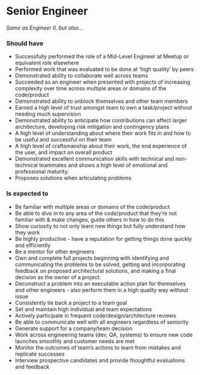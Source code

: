 Senior Engineer
===============

*Same as Engineer II, but also...*

### Should have

* Successfully performed the role of a Mid-Level Engineer at Meetup or equivalent role elsewhere
* Performed work that was evaluated to be done at ‘high quality’ by peers
* Demonstrated ability to collaborate well across teams
* Succeeded as an engineer when presented with projects of increasing complexity over time across multiple areas or domains of the code/product
* Demonstrated ability to unblock themselves and other team members
* Earned a high level of trust amongst team to own a task/project without needing much supervision
* Demonstrated ability to anticipate how contributions can affect larger architecture, developing risk mitigation and contingency plans
* A high level of understanding about where their work fits in and how to be useful and successful on their team
* A high level of craftsmanship about their work, the end experience of the user, and impact on overall product
* Demonstrated excellent communication skills with technical and non-technical teammates and shows a high level of emotional and professional maturity.
* Proposes solutions when articulating problems

### Is expected to

* Be familiar  with multiple areas or domains of the code/product
* Be able to dive in to any area of the code/product that they’re not familiar with & make changes, guide others in how to do this
* Show curiosity to not only learn new things but fully understand how they work
* Be highly productive - have a reputation for getting things done quickly and efficiently
* Be a mentor for other engineers
* Own and complete full projects beginning with identifying and communicating the problems to be solved, getting and incorporating feedback on proposed architectural solutions, and making a final decision as the owner of a project.
* Deconstruct a problem into an executable action plan for themselves and other engineers - also perform them in a high quality way without issue
* Consistently tie back a project to a team goal
* Set and maintain high individual and team expectations
* Actively participate in frequent code/design/architecture reviews
* Be able to communicate well with all engineers regardless of seniority
* Generate support for a company/team decision
* Work across engineering teams (dev, QA, systems) to ensure new code launches smoothly and customer needs are met
* Monitor the outcomes of team’s actions to learn from mistakes and replicate successes
* Interview prospective candidates and provide thoughtful evaluations and feedback
